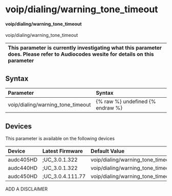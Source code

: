 ﻿---
description: voip/dialing/warning_tone_timeout
search: false
---

# voip/dialing/warning_tone_timeout

#### voip/dialing/warning_tone_timeout

voip/dialing/warning_tone_timeout


| This parameter is currently investigating what this parameter does. Please refer to Audiocodes wesite for details on this parameter | 
| :--- |

## Syntax
| Parameter | Syntax |
| :--- | :--- |
|voip/dialing/warning_tone_timeout | {% raw %} undefined {% endraw %}|

## Devices
This parameter is available on the following devices

| Device | Latest Firmware | Default Value |
|:---|:---|:---|
| audc405HD | ;UC_3.0.1.322 | voip/dialing/warning_tone_timeout=40 
| audc440HD | ;UC_3.0.1.322 | voip/dialing/warning_tone_timeout=40 
| audc450HD | ;UC_3.0.4.111.77 | voip/dialing/warning_tone_timeout=40 

ADD A DISCLAIMER
